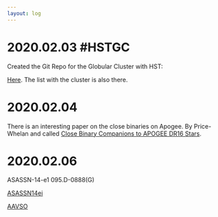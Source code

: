 ```yaml
---
layout: log
---
```




# 2020.02.03 #HSTGC 

Created the Git Repo for the Globular Cluster with HST:

[Here](https://github.com/manuelmarcano22/HSTGCs). The list with the cluster is also there.



# 2020.02.04

There is an interesting paper on the close binaries on Apogee. By Price-Whelan and called [Close Binary Companions to APOGEE DR16 Stars](https://arxiv.org/abs/2002.00014).


# 2020.02.06

ASASSN-14-e1 095.D-0888(G)

[ASASSN14ei](http://www.astronomy.ohio-state.edu/~assassin/followup/asassn14ei_lc.png)

[AAVSO](http://www.aavso.org/vsx/index.php?view=detail.top&revid=300534//www.aavso.org/vsx/index.php?view=detail.top&revid=300534)
